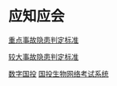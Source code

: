 # 应知应会

[重点事故隐患判定标准](zdsgyh.md)

[较大事故隐患判定标准](jdsgyh.md)

[数字国投](https://newapp.sdic.com.cn)
[国投生物网络考试系统](http://exam.gtswims.com)
